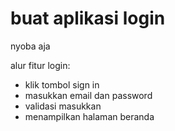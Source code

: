 # buat aplikasi login
nyoba aja

alur fitur login:
- klik tombol sign in
- masukkan email dan password
- validasi masukkan
- menampilkan halaman beranda
